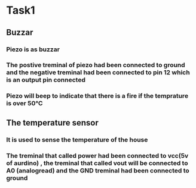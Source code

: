 # Task1
## Buzzar 
### Piezo is as buzzar 
### The postive treminal of piezo had been connected to ground and the negative treminal had been connected to pin 12 which is an output pin connected
### Piezo will beep to indicate that there is a fire if the temprature is over 50℃ 
## The temperature sensor
### It is used to sense the temperature of the house 
### The treminal that called power had been connected to vcc(5v of aurdino) , the treminal that called vout will be connected to A0 (analogread) and the GND treminal had been connected to ground
